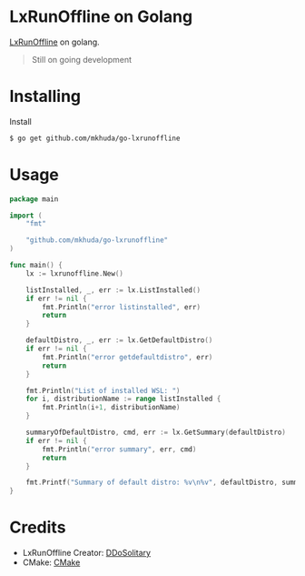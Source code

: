 # LxRunOffline on Golang

[LxRunOffline](https://github.com/DDoSolitary/LxRunOffline/) on golang.

> Still on going development

# Installing

Install

```bash
$ go get github.com/mkhuda/go-lxrunoffline
```

# Usage

```go
package main

import (
	"fmt"

	"github.com/mkhuda/go-lxrunoffline"
)

func main() {
	lx := lxrunoffline.New()

	listInstalled, _, err := lx.ListInstalled()
	if err != nil {
		fmt.Println("error listinstalled", err)
		return
	}

	defaultDistro, _, err := lx.GetDefaultDistro()
	if err != nil {
		fmt.Println("error getdefaultdistro", err)
		return
	}

	fmt.Println("List of installed WSL: ")
	for i, distributionName := range listInstalled {
		fmt.Println(i+1, distributionName)
	}

	summaryOfDefaultDistro, cmd, err := lx.GetSummary(defaultDistro)
	if err != nil {
		fmt.Println("error summary", err, cmd)
		return
	}

	fmt.Printf("Summary of default distro: %v\n%v", defaultDistro, summaryOfDefaultDistro)
}

```

# Credits

- LxRunOffline Creator: [DDoSolitary](https://github.com/DDoSolitary/LxRunOffline/)
- CMake: [CMake](https://cmake.org/)
